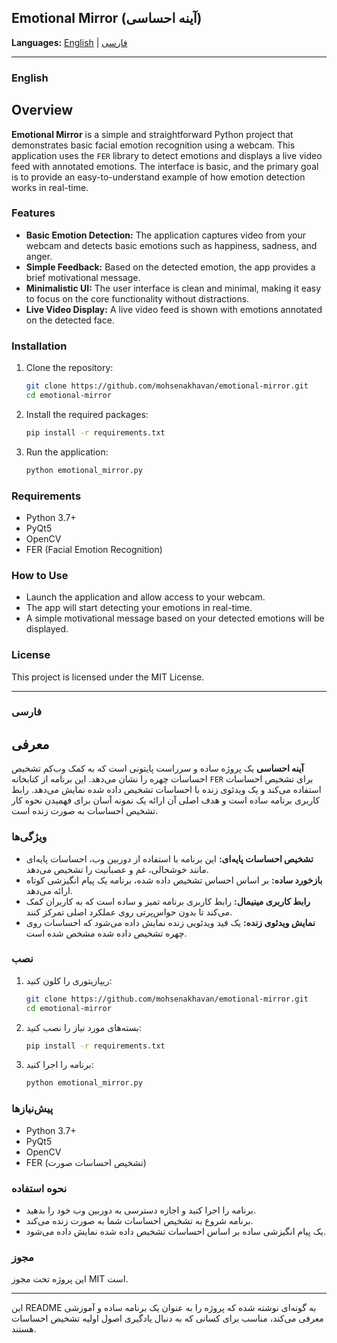 
## Emotional Mirror (آینه احساسی)

**Languages:** [English](#english) | [فارسی](#فارسی)

---

### English

## Overview

**Emotional Mirror** is a simple and straightforward Python project that demonstrates basic facial emotion recognition using a webcam. This application uses the `FER` library to detect emotions and displays a live video feed with annotated emotions. The interface is basic, and the primary goal is to provide an easy-to-understand example of how emotion detection works in real-time.

### Features

- **Basic Emotion Detection:** The application captures video from your webcam and detects basic emotions such as happiness, sadness, and anger.
- **Simple Feedback:** Based on the detected emotion, the app provides a brief motivational message.
- **Minimalistic UI:** The user interface is clean and minimal, making it easy to focus on the core functionality without distractions.
- **Live Video Display:** A live video feed is shown with emotions annotated on the detected face.

### Installation

1. Clone the repository:
   ```bash
   git clone https://github.com/mohsenakhavan/emotional-mirror.git
   cd emotional-mirror
   ```

2. Install the required packages:
   ```bash
   pip install -r requirements.txt
   ```

3. Run the application:
   ```bash
   python emotional_mirror.py
   ```

### Requirements

- Python 3.7+
- PyQt5
- OpenCV
- FER (Facial Emotion Recognition)

### How to Use

- Launch the application and allow access to your webcam.
- The app will start detecting your emotions in real-time.
- A simple motivational message based on your detected emotions will be displayed.

### License

This project is licensed under the MIT License.

---

### فارسی

## معرفی

**آینه احساسی** یک پروژه ساده و سرراست پایتونی است که به کمک وب‌کم تشخیص احساسات چهره را نشان می‌دهد. این برنامه از کتابخانه `FER` برای تشخیص احساسات استفاده می‌کند و یک ویدئوی زنده با احساسات تشخیص داده شده نمایش می‌دهد. رابط کاربری برنامه ساده است و هدف اصلی آن ارائه یک نمونه آسان برای فهمیدن نحوه کار تشخیص احساسات به صورت زنده است.

### ویژگی‌ها

- **تشخیص احساسات پایه‌ای:** این برنامه با استفاده از دوربین وب، احساسات پایه‌ای مانند خوشحالی، غم و عصبانیت را تشخیص می‌دهد.
- **بازخورد ساده:** بر اساس احساس تشخیص داده شده، برنامه یک پیام انگیزشی کوتاه ارائه می‌دهد.
- **رابط کاربری مینیمال:** رابط کاربری برنامه تمیز و ساده است که به کاربران کمک می‌کند تا بدون حواس‌پرتی روی عملکرد اصلی تمرکز کنند.
- **نمایش ویدئوی زنده:** یک فید ویدئویی زنده نمایش داده می‌شود که احساسات روی چهره تشخیص داده شده مشخص شده است.

### نصب

1. ریپازیتوری را کلون کنید:
   ```bash
   git clone https://github.com/mohsenakhavan/emotional-mirror.git
   cd emotional-mirror
   ```

2. بسته‌های مورد نیاز را نصب کنید:
   ```bash
   pip install -r requirements.txt
   ```

3. برنامه را اجرا کنید:
   ```bash
   python emotional_mirror.py
   ```

### پیش‌نیازها

- Python 3.7+
- PyQt5
- OpenCV
- FER (تشخیص احساسات صورت)

### نحوه استفاده

- برنامه را اجرا کنید و اجازه دسترسی به دوربین وب خود را بدهید.
- برنامه شروع به تشخیص احساسات شما به صورت زنده می‌کند.
- یک پیام انگیزشی ساده بر اساس احساسات تشخیص داده شده نمایش داده می‌شود.


### مجوز

این پروژه تحت مجوز MIT است.

---

این README به گونه‌ای نوشته شده که پروژه را به عنوان یک برنامه ساده و آموزشی معرفی می‌کند، مناسب برای کسانی که به دنبال یادگیری اصول اولیه تشخیص احساسات هستند.
